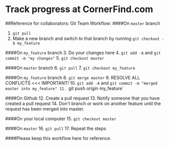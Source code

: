 #  Track progress at CornerFind.com

##Reference for collaborators: Git Team Workflow:
####On `master` branch
1. `git pull`
2. Make a new branch and switch to that branch by running `git checkout -b my_feature`

####On `my_feature` branch
3. Do your changes here
4. `git add -A` and `git commit -m "my changes"`
5. `git checkout master`

####On `master` branch
6. `git pull`
7. `git checkout my_feature`

####On `my_feature` branch
8. `git merge master`
9. RESOLVE ALL CONFLICTS <<< IMPORTANT!
10. `git add -A` and `git commit -m "merged master into my_feature"
11. `git push origin my_feature`

####On Github
12. Create a pull request
13. Notify someone that you have created a pull request
14. Don't branch or work on another feature until the request has been merged into master.

####On your local computer
15. `git checkout master`

####On `master`
16. `git pull`
17. Repeat the steps

####Please keep this workflow here for reference.

